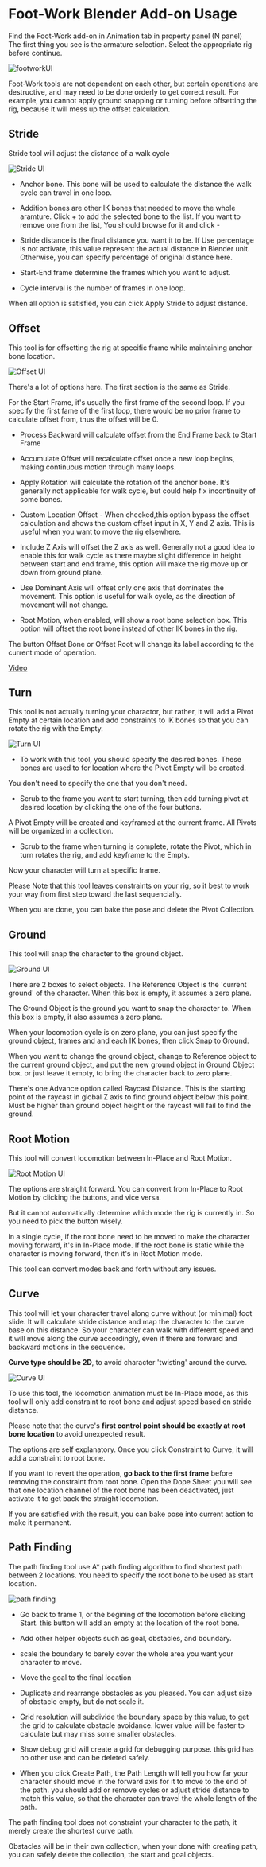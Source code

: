 # Foot-Work Blender Add-on Usage
Find the Foot-Work add-on in Animation tab in property panel (N panel)  
The first thing you see is the armature selection. Select the appropriate rig before continue.

![footworkUI](images/footworkUI_001.png)

Foot-Work tools are not dependent on each other, but certain operations are destructive, and may need to be done orderly to get correct result. For example, you cannot apply ground snapping or turning before offsetting the rig, because it will mess up the offset calculation.

## Stride
Stride tool will adjust the distance of a walk cycle

![Stride UI](images/footworkUI_002.png)

* Anchor bone. This bone will be used to calculate the distance the walk cycle can travel in one loop.

* Addition bones are other IK bones that needed to move the whole aramture. Click + to add the selected bone to the list. If you want to remove one from the list, You should browse for it and click -

* Stride distance is the final distance you want it to be. If Use percentage is not activate, this value represent the actual distance in Blender unit. Otherwise, you can specify percentage of original distance here.

* Start-End frame determine the frames which you want to adjust.

* Cycle interval is the number of frames in one loop.

When all option is satisfied, you can click Apply Stride to adjust distance.

## Offset
This tool is for offsetting the rig at specific frame while maintaining anchor bone location.  

![Offset UI](images/footworkUI_003.png)

There's a lot of options here.
The first section is the same as Stride.

For the Start Frame, it's usually the first frame of the second loop. If you specify the first fame of the first loop, there would be no prior frame to calculate offset from, thus the offset will be 0.

* Process Backward will calculate offset from the End Frame back to Start Frame

* Accumulate Offset will recalculate offset once a new loop begins, making continuous motion through many loops.

* Apply Rotation will calculate the rotation of the anchor bone. It's generally not applicable for walk cycle, but could help fix incontinuity of some bones.

* Custom Location Offset - When checked,this option bypass the offset calculation and shows the custom offset input in X, Y and Z axis. This is useful when you want to move the rig elsewhere.

* Include Z Axis will offset the Z axis as well. Generally not a good idea to enable this for walk cycle as there maybe slight difference in height between start and end frame, this option will make the rig move up or down from ground plane.

* Use Dominant Axis will offset only one axis that dominates the movement. This option is useful for walk cycle, as the direction of movement will not change.

* Root Motion, when enabled, will show a root bone selection box. This option will offset the root bone instead of other IK bones in the rig.

The button Offset Bone or Offset Root will change its label according to the current mode of operation.  

[Video](https://github.com/boyleo/foot-work-documents/blob/main/documents/images/offset.webm)

## Turn
This tool is not actually turning your charactor, but rather, it will add a Pivot Empty at certain location and add constraints to IK bones so that you can rotate the rig with the Empty.

![Turn UI](images/footworkUI_004.png)

* To work with this tool, you should specify the desired bones. These bones are used to for location where the Pivot Empty will be created.

You don't need to specify the one that you don't need.

* Scrub to the frame you want to start turning, then add turning pivot at desired location by clicking the one of the four buttons.

A Pivot Empty will be created and keyframed at the current frame. All Pivots will be organized in a collection.

* Scrub to the frame when turning is complete, rotate the Pivot, which in turn rotates the rig, and add keyframe to the Empty.

Now your character will turn at specific frame.

Please Note that this tool leaves constraints on your rig, so it best to work your way from first step toward the last sequencially.

When you are done, you can bake the pose and delete the Pivot Collection.

## Ground
This tool will snap the character to the ground object.

![Ground UI](images/footworkUI_005.png)

There are 2 boxes to select objects. The Reference Object is the 'current ground' of the character. When this box is empty, it assumes a zero plane.

The Ground Object is the ground you want to snap the character to. When this box is empty, it also assumes a zero plane.

When your locomotion cycle is on zero plane, you can just specify the ground object, frames and and each IK bones, then click Snap to Ground.

When you want to change the ground object, change to Reference object to the current ground object, and put the new ground object in Ground Object box. or just leave it empty, to bring the character back to zero plane.

There's one Advance option called Raycast Distance. This is the starting point of the raycast in  global Z axis to find ground object below this point. Must be higher than ground object height or the raycast will fail to find the ground.


## Root Motion
This tool will convert locomotion between In-Place and Root Motion.

![Root Motion UI](images/footworkUI_006.png)

The options are straight forward. You can convert from In-Place to Root Motion by clicking the buttons, and vice versa.

But it cannot automatically determine which mode the rig is currently in. So you need to pick the button wisely. 

In a single cycle, if the root bone need to be moved to make the character moving forward, it's in In-Place mode. If the root bone is static while the character is moving forward, then it's in Root Motion mode.

This tool can convert modes back and forth without any issues.

## Curve
This tool will let your character travel along curve without (or minimal) foot slide. It will calculate stride distance and map the character to the curve base on this distance. So your character can walk with different speed and it will move along the curve accordingly, even if there are forward and backward motions in the sequence.

**Curve type should be 2D**, to avoid character 'twisting' around the curve.

![Curve UI](images/footworkUI_007.png)

To use this tool, the locomotion animation must be In-Place mode, as this tool will only add constraint to root bone and adjust speed based on stride distance.

Please note that the curve's **first control point should be exactly at root bone location** to avoid unexpected result.

The options are self explanatory. Once you click Constraint to Curve, it will add a constraint to root bone. 

If you want to revert the operation, **go back to the first frame** before removing the constraint from root bone. Open the Dope Sheet you will see that one location channel of the root bone has been deactivated, just activate it to get back the straight locomotion.

If you are satisfied with the result, you can bake pose into current action to make it permanent.

## Path Finding
The path finding tool use A* path finding algorithm to find shortest path between 2 locations. You need to specify the root bone to be used as start location.  

![path finding](images/pathfinding.png)

* Go back to frame 1, or the begining of the locomotion before clicking Start. this button will add an empty at the location of the root bone.

* Add other helper objects such as goal, obstacles, and boundary.

* scale the boundary to barely cover the whole area you want your character to move.

* Move the goal to the final location

* Duplicate and rearrange obstacles as you pleased. You can adjust size of obstacle empty, but do not scale it.

* Grid resolution will subdivide the boundary space by this value, to get the grid to calculate obstacle avoidance. lower value will be faster to calculate but may miss some smaller obstacles.

* Show debug grid will create a grid for debugging purpose.  this grid has no other use and can be deleted safely.

* When you click Create Path, the Path Length will tell you how far your character should move in the forward axis for it to move to the end of the path. you should add or remove cycles or adjust stride distance to match this value, so that the character can travel the whole length of the path.

The path finding tool does not constraint your character to the path, it merely create the shortest curve path.

Obstacles will be in their own collection, when your done with creating path, you can safely delete the collection, the start and goal objects.


